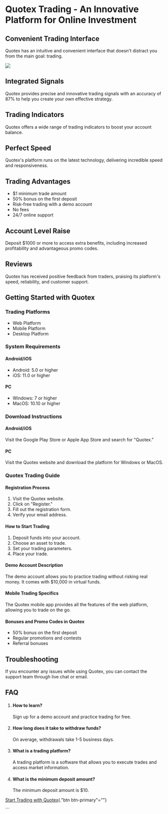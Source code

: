 # Quotex Trading - An Innovative Platform for Online Investment

## Convenient Trading Interface

Quotex has an intuitive and convenient interface that doesn\'t distract
you from the main goal: trading.

[![](https://static.quotex.io/files/5_en/300_250.jpg)](https://traff.sbs/brokerqxsignupf)

## Integrated Signals

Quotex provides precise and innovative trading signals with an accuracy
of 87% to help you create your own effective strategy.

## Trading Indicators

Quotex offers a wide range of trading indicators to boost your account
balance.

## Perfect Speed

Quotex\'s platform runs on the latest technology, delivering incredible
speed and responsiveness.

## Trading Advantages

-   \$1 minimum trade amount
-   50% bonus on the first deposit
-   Risk-free trading with a demo account
-   No fees
-   24/7 online support

## Account Level Raise

Deposit \$1000 or more to access extra benefits, including increased
profitability and advantageous promo codes.

## Reviews

Quotex has received positive feedback from traders, praising its
platform\'s speed, reliability, and customer support.

## Getting Started with Quotex

### Trading Platforms

-   Web Platform
-   Mobile Platform
-   Desktop Platform

### System Requirements

#### Android/iOS

-   Android: 5.0 or higher
-   iOS: 11.0 or higher

#### PC

-   Windows: 7 or higher
-   MacOS: 10.10 or higher

### Download Instructions

#### Android/iOS

Visit the Google Play Store or Apple App Store and search for
"Quotex."

#### PC

Visit the Quotex website and download the platform for Windows or MacOS.

### Quotex Trading Guide

#### Registration Process

1.  Visit the Quotex website.
2.  Click on "Register."
3.  Fill out the registration form.
4.  Verify your email address.

#### How to Start Trading

1.  Deposit funds into your account.
2.  Choose an asset to trade.
3.  Set your trading parameters.
4.  Place your trade.

#### Demo Account Description

The demo account allows you to practice trading without risking real
money. It comes with \$10,000 in virtual funds.

#### Mobile Trading Specifics

The Quotex mobile app provides all the features of the web platform,
allowing you to trade on the go.

#### Bonuses and Promo Codes in Quotex

-   50% bonus on the first deposit
-   Regular promotions and contests
-   Referral bonuses

## Troubleshooting

If you encounter any issues while using Quotex, you can contact the
support team through live chat or email.

## FAQ

1.  #### How to learn?

    Sign up for a demo account and practice trading for free.

2.  #### How long does it take to withdraw funds?

    On average, withdrawals take 1-5 business days.

3.  #### What is a trading platform?

    A trading platform is a software that allows you to execute trades
    and access market information.

4.  #### What is the minimum deposit amount?

    The minimum deposit amount is \$10.

[Start Trading with
Quotex](\%22https://traff.sbs/quotexonelink\%22){."btn
btn-primary"=""}

\`\`\`

